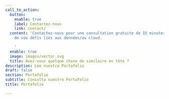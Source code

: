 ```yaml
---
call_to_action:
  button:
    enable: true
    label: Contactez-nous
    link: contact/
  content: 'Contactez-nous pour une consultation gratuite de 15 minutes et parlez-nous
    de vos défis liés aux données/au cloud.

    '
  enable: true
  image: images/vector.svg
  title: Avez-vous quelque chose de similaire en tête ?
description: Lee nuestro Portafolio
draft: false
section: Portafolio
subtitle: Consulta nuestro Portafolio
title: Portafolio

---
```



